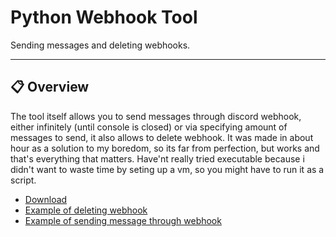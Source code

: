 # Python Webhook Tool
Sending messages and deleting webhooks.

---

## :clipboard: Overview
The tool itself allows you to send messages through discord webhook, either infinitely (until console is closed) or via specifying amount of messages to send, it also allows to delete webhook.
It was made in about hour as a solution to my boredom, so its far from perfection, but works and that's everything that matters. Have'nt really tried executable because
i didn't want to waste time by seting up a vm, so you might have to run it as a script.

- [Download](https://github.com/213yuuki/python-webhook-tool/releases)
- [Example of deleting webhook](https://github.com/213yuuki/python-webhook-tool/blob/main/removing%20webhook%20example.py)
- [Example of sending message through webhook](https://github.com/213yuuki/python-webhook-tool/blob/main/sending%20messages%20example.py)
